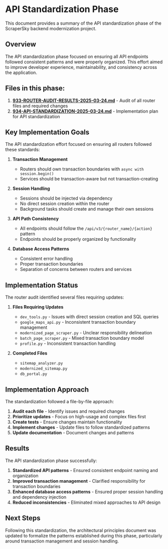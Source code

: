 # API Standardization Phase

This document provides a summary of the API standardization phase of the ScraperSky backend modernization project.

## Overview

The API standardization phase focused on ensuring all API endpoints followed consistent patterns and were properly organized. This effort aimed to improve developer experience, maintainability, and consistency across the application.

## Files in this phase:

1. [**933-ROUTER-AUDIT-RESULTS-2025-03-24.md**](./933-ROUTER-AUDIT-RESULTS-2025-03-24.md) - Audit of all router files and required changes
2. [**934-API-STANDARDIZATION-2025-03-24.md**](./934-API-STANDARDIZATION-2025-03-24.md) - Implementation plan for API standardization

## Key Implementation Goals

The API standardization effort focused on ensuring all routers followed these standards:

1. **Transaction Management**
   - Routers should own transaction boundaries with `async with session.begin()`
   - Services should be transaction-aware but not transaction-creating

2. **Session Handling**
   - Sessions should be injected via dependency
   - No direct session creation within the router
   - Background tasks should create and manage their own sessions

3. **API Path Consistency**
   - All endpoints should follow the `/api/v3/{router_name}/{action}` pattern
   - Endpoints should be properly organized by functionality

4. **Database Access Patterns**
   - Consistent error handling
   - Proper transaction boundaries
   - Separation of concerns between routers and services

## Implementation Status

The router audit identified several files requiring updates:

1. **Files Requiring Updates**
   - `dev_tools.py` - Issues with direct session creation and SQL queries
   - `google_maps_api.py` - Inconsistent transaction boundary management
   - `modernized_page_scraper.py` - Unclear responsibility delineation
   - `batch_page_scraper.py` - Mixed transaction boundary model
   - `profile.py` - Inconsistent transaction handling

2. **Completed Files**
   - `sitemap_analyzer.py`
   - `modernized_sitemap.py`
   - `db_portal.py`

## Implementation Approach

The standardization followed a file-by-file approach:

1. **Audit each file** - Identify issues and required changes
2. **Prioritize updates** - Focus on high-usage and complex files first
3. **Create tests** - Ensure changes maintain functionality
4. **Implement changes** - Update files to follow standardized patterns
5. **Update documentation** - Document changes and patterns

## Results

The API standardization phase successfully:

1. **Standardized API patterns** - Ensured consistent endpoint naming and organization
2. **Improved transaction management** - Clarified responsibility for transaction boundaries
3. **Enhanced database access patterns** - Ensured proper session handling and dependency injection
4. **Reduced inconsistencies** - Eliminated mixed approaches to API design

## Next Steps

Following this standardization, the architectural principles document was updated to formalize the patterns established during this phase, particularly around transaction management and session handling.
